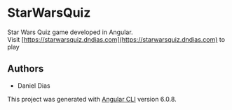 # StarWarsQuiz
Star Wars Quiz game developed in Angular.  
Visit [https://starwarsquiz.dndias.com](https://starwarsquiz.dndias.com) to play

## Authors
* Daniel Dias

This project was generated with [Angular CLI](https://github.com/angular/angular-cli) version 6.0.8.
